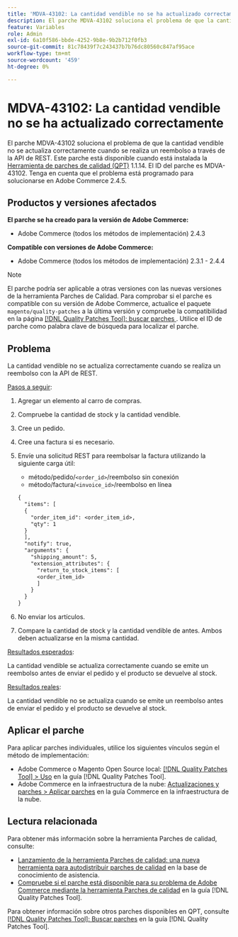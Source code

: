 ```yaml
---
title: 'MDVA-43102: La cantidad vendible no se ha actualizado correctamente'
description: El parche MDVA-43102 soluciona el problema de que la cantidad vendible no se actualiza correctamente cuando se realiza un reembolso a través de la API de REST. Este parche está disponible cuando está instalada la [Quality Patches Tool (QPT)](https://experienceleague.adobe.com/en/docs/commerce-knowledge-base/kb/announcements/commerce-announcements/magento-quality-patches-released-new-tool-to-self-serve-quality-patches) 1.1.14. El ID del parche es MDVA-43102. Tenga en cuenta que el problema está programado para solucionarse en Adobe Commerce 2.4.5.
feature: Variables
role: Admin
exl-id: 6a10f586-bbde-4252-9b8e-9b2b712f0fb3
source-git-commit: 81c78439f7c243437b7b76dc80560c847af95ace
workflow-type: tm+mt
source-wordcount: '459'
ht-degree: 0%

---
```


# MDVA-43102: La cantidad vendible no se ha actualizado correctamente

El parche MDVA-43102 soluciona el problema de que la cantidad vendible no se actualiza correctamente cuando se realiza un reembolso a través de la API de REST. Este parche está disponible cuando está instalada la [Herramienta de parches de calidad (QPT)](https://experienceleague.adobe.com/en/docs/commerce-knowledge-base/kb/announcements/commerce-announcements/magento-quality-patches-released-new-tool-to-self-serve-quality-patches) 1.1.14. El ID del parche es MDVA-43102. Tenga en cuenta que el problema está programado para solucionarse en Adobe Commerce 2.4.5.

## Productos y versiones afectados

**El parche se ha creado para la versión de Adobe Commerce:**

* Adobe Commerce (todos los métodos de implementación) 2.4.3

**Compatible con versiones de Adobe Commerce:**

* Adobe Commerce (todos los métodos de implementación) 2.3.1 - 2.4.4

>[!NOTE]
>
>El parche podría ser aplicable a otras versiones con las nuevas versiones de la herramienta Parches de Calidad. Para comprobar si el parche es compatible con su versión de Adobe Commerce, actualice el paquete `magento/quality-patches` a la última versión y compruebe la compatibilidad en la página [[!DNL Quality Patches Tool]: buscar parches ](https://experienceleague.adobe.com/en/docs/commerce-knowledge-base/kb/announcements/commerce-announcements/magento-quality-patches-released-new-tool-to-self-serve-quality-patches). Utilice el ID de parche como palabra clave de búsqueda para localizar el parche.

## Problema

La cantidad vendible no se actualiza correctamente cuando se realiza un reembolso con la API de REST.

<u>Pasos a seguir</u>:

1. Agregar un elemento al carro de compras.
1. Compruebe la cantidad de stock y la cantidad vendible.
1. Cree un pedido.
1. Cree una factura si es necesario.
1. Envíe una solicitud REST para reembolsar la factura utilizando la siguiente carga útil:

   * método/pedido/`<order_id>`/reembolso sin conexión
   * método/factura/`<invoice_id>`/reembolso en línea

   ```rest
   {
     "items": [
     {
       "order_item_id": <order_item_id>,
       "qty": 1
     }
     ],
     "notify": true,
     "arguments": {
       "shipping_amount": 5,
       "extension_attributes": {
         "return_to_stock_items": [
         <order_item_id>
         ]
       }
     }
   }
   ```

1. No enviar los artículos.
1. Compare la cantidad de stock y la cantidad vendible de antes. Ambos deben actualizarse en la misma cantidad.

<u>Resultados esperados</u>:

La cantidad vendible se actualiza correctamente cuando se emite un reembolso antes de enviar el pedido y el producto se devuelve al stock.

<u>Resultados reales</u>:

La cantidad vendible no se actualiza cuando se emite un reembolso antes de enviar el pedido y el producto se devuelve al stock.

## Aplicar el parche

Para aplicar parches individuales, utilice los siguientes vínculos según el método de implementación:

* Adobe Commerce o Magento Open Source local: [[!DNL Quality Patches Tool] > Uso](/help/tools/quality-patches-tool/usage.md) en la guía [!DNL Quality Patches Tool].
* Adobe Commerce en la infraestructura de la nube: [Actualizaciones y parches > Aplicar parches](https://experienceleague.adobe.com/docs/commerce-cloud-service/user-guide/develop/upgrade/apply-patches.html) en la guía Commerce en la infraestructura de la nube.

## Lectura relacionada

Para obtener más información sobre la herramienta Parches de calidad, consulte:

* [Lanzamiento de la herramienta Parches de calidad: una nueva herramienta para autodistribuir parches de calidad](https://experienceleague.adobe.com/en/docs/commerce-knowledge-base/kb/announcements/commerce-announcements/magento-quality-patches-released-new-tool-to-self-serve-quality-patches) en la base de conocimiento de asistencia.
* [Compruebe si el parche está disponible para su problema de Adobe Commerce mediante la herramienta Parches de calidad](/help/tools/quality-patches-tool/patches-available-in-qpt/check-patch-for-magento-issue-with-magento-quality-patches.md) en la guía [!DNL Quality Patches Tool].

Para obtener información sobre otros parches disponibles en QPT, consulte [[!DNL Quality Patches Tool]: Buscar parches](https://experienceleague.adobe.com/tools/commerce-quality-patches/index.html) en la guía [!DNL Quality Patches Tool].
